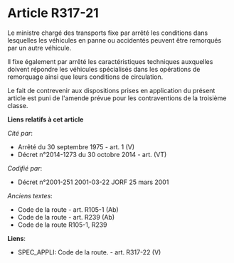 # Article R317-21

Le ministre chargé des transports fixe par arrêté les conditions dans lesquelles les véhicules en panne ou accidentés peuvent
être remorqués par un autre véhicule.

Il fixe également par arrêté les caractéristiques techniques auxquelles doivent répondre les véhicules spécialisés dans les
opérations de remorquage ainsi que leurs conditions de circulation.

Le fait de contrevenir aux dispositions prises en application du présent article est puni de l'amende prévue pour les
contraventions de la troisième classe.

**Liens relatifs à cet article**

_Cité par_:

  - Arrêté du 30 septembre 1975 - art. 1 (V)
  - Décret n°2014-1273 du 30 octobre 2014 - art. (VT)

_Codifié par_:

  - Décret n°2001-251 2001-03-22 JORF 25 mars 2001

_Anciens textes_:

  - Code de la route - art. R105-1 (Ab)
  - Code de la route - art. R239 (Ab)
  - Code de la route R105-1, R239

**Liens**:

  - SPEC_APPLI: Code de la route. - art. R317-22 (V)
